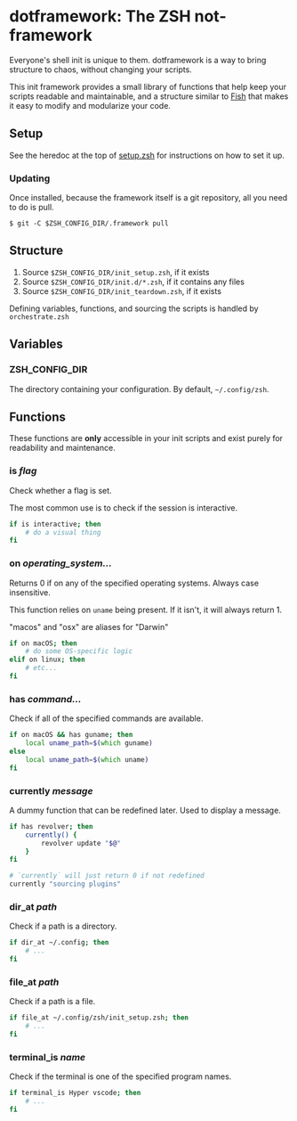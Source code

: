 # dotframework: The ZSH not-framework

Everyone's shell init is unique to them. dotframework is a way to bring structure to chaos, without changing your scripts.

This init framework provides a small library of functions that help keep your scripts readable and maintainable, and a structure similar to [Fish](http://fishshell.com) that makes it easy to modify and modularize your code.

## Setup

See the heredoc at the top of [setup.zsh](https://github.com/SeparateRecords/zsh-dotframework/blob/master/setup.zsh) for instructions on how to set it up.

### Updating

Once installed, because the framework itself is a git repository, all you need to do is pull.

```console
$ git -C $ZSH_CONFIG_DIR/.framework pull
```

## Structure

1. Source `$ZSH_CONFIG_DIR/init_setup.zsh`, if it exists
2. Source `$ZSH_CONFIG_DIR/init.d/*.zsh`, if it contains any files
3. Source `$ZSH_CONFIG_DIR/init_teardown.zsh`, if it exists

Defining variables, functions, and sourcing the scripts is handled by `orchestrate.zsh`

## Variables

### ZSH_CONFIG_DIR

The directory containing your configuration. By default, `~/.config/zsh`.

## Functions

These functions are **only** accessible in your init scripts and exist purely for readability and maintenance.

### **is** _flag_

Check whether a flag is set.

The most common use is to check if the session is interactive.

```zsh
if is interactive; then
    # do a visual thing
fi
```

### **on** _operating\_system..._

Returns 0 if on any of the specified operating systems. Always case insensitive.

This function relies on `uname` being present. If it isn't, it will always return 1.

"macos" and "osx" are aliases for "Darwin"

```zsh
if on macOS; then
    # do some OS-specific logic
elif on linux; then
    # etc...
fi
```

### **has** _command..._

Check if all of the specified commands are available.

```zsh
if on macOS && has guname; then
    local uname_path=$(which guname)
else
    local uname_path=$(which uname)
fi
```

### **currently** _message_

A dummy function that can be redefined later. Used to display a message.

```zsh
if has revolver; then
    currently() {
        revolver update "$@"
    }
fi

# `currently` will just return 0 if not redefined
currently "sourcing plugins"
```

### **dir_at** _path_

Check if a path is a directory.

```zsh
if dir_at ~/.config; then
    # ...
fi
```

### **file_at** _path_

Check if a path is a file.

```zsh
if file_at ~/.config/zsh/init_setup.zsh; then
    # ...
fi
```

### **terminal_is** _name_

Check if the terminal is one of the specified program names.

```zsh
if terminal_is Hyper vscode; then
    # ...
fi
```
